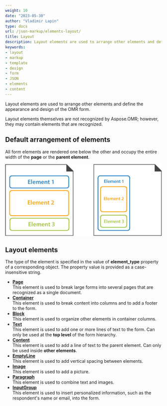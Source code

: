```yaml
---
weight: 10
date: "2023-05-30"
author: "Vladimir Lapin"
type: docs
url: /json-markup/elements-layout/
title: Layout
description: Layout elements are used to arrange other elements and define the appearance and design of the OMR form.
keywords:
- layout
- markup
- template
- design
- form
- JSON
- elements
- content
---
```


Layout elements are used to arrange other elements and define the appearance and design of the OMR form. 

Layout elements themselves are not recognized by Aspose.OMR; however, they may contain elements that are recognized.

## Default arrangement of elements

All form elements are rendered one below the other and occupy the entire width of the **page** or the **parent element**.

![Default arrangement of elements](default-layout.png)

## Layout elements

The type of the element is specified in the value of **element_type** property of a corresponding object. The property value is provided as a case-insensitive string.

- [**Page**](/omr/json-markup/page/)  
  This element is used to break large forms into several pages that are recognized as a single document.
- [**Container**](/omr/json-markup/container/)  
  This element is used to break content into columns and to add a footer to the form.
- [**Block**](/omr/json-markup/block/)  
  This element is used to organize other elements in container columns.
- [**Text**](/omr/json-markup/text/)  
  This element is used to add one or more lines of text to the form. Can only be used at the **top level** of the form hierarchy.
- [**Content**](/omr/json-markup/content/)  
  This element is used to add a line of text to the parent element. Can only be used inside **other elements**.
- [**EmptyLine**](/omr/json-markup/emptyline/)  
  This element is used to add vertical spacing between elements.
- [**Image**](/omr/json-markup/image/)  
  This element is used to add a picture.
- [**Paragraph**](/omr/json-markup/paragraph/)  
  This element is used to combine text and images.
- [**InputGroup**](/omr/json-markup/inputgroup/)  
  This element is used to insert personalized information, such as the respondent's name or email, into the form.
